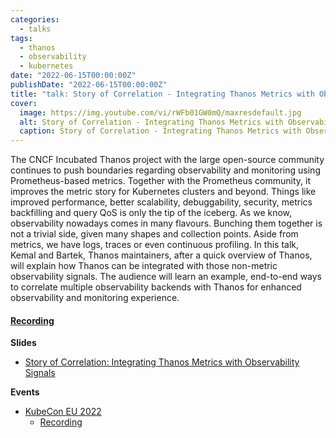 ```yaml
---
categories:
  - talks
tags:
  - thanos
  - observability
  - kubernetes
date: "2022-06-15T00:00:00Z"
publishDate: "2022-06-15T00:00:00Z"
title: "talk: Story of Correlation - Integrating Thanos Metrics with Observability Signals"
cover:
  image: https://img.youtube.com/vi/rWFb01GW0mQ/maxresdefault.jpg
  alt: Story of Correlation - Integrating Thanos Metrics with Observability Signals
  caption: Story of Correlation - Integrating Thanos Metrics with Observability Signals
---
```


The CNCF Incubated Thanos project with the large open-source community continues to push boundaries regarding observability and monitoring using Prometheus-based metrics. Together with the Prometheus community, it improves the metric story for Kubernetes clusters and beyond. Things like improved performance, better scalability, debuggability, security, metrics backfilling and query QoS is only the tip of the iceberg. As we know, observability nowadays comes in many flavours. Bunching them together is not a trivial side, given many shapes and collection points. Aside from metrics, we have logs, traces or even continuous profiling. In this talk, Kemal and Bartek, Thanos maintainers, after a quick overview of Thanos, will explain how Thanos can be integrated with those non-metric observability signals. The audience will learn an example, end-to-end ways to correlate multiple observability backends with Thanos for enhanced observability and monitoring experience.

#### [Recording](https://youtu.be/rWFb01GW0mQ)

**Slides**

* [Story of Correlation: Integrating Thanos Metrics with Observability Signals](https://docs.google.com/presentation/d/1FvMqgD5jL5_eoUs6CgIFiBS06U0Ge1CBSXZKz26fsac/edit?usp=sharing)

**Events**

* [KubeCon EU 2022](https://sched.co/ytsK)
  * [Recording](https://youtu.be/rWFb01GW0mQ)
